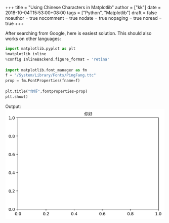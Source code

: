 +++
title = "Using Chinese Characters in Matplotlib"
author = ["kk"]
date = 2018-10-04T15:53:00+08:00
tags = ["Python", "Matplotlib"]
draft = false
noauthor = true
nocomment = true
nodate = true
nopaging = true
noread = true
+++

After searching from Google, here is easiest solution. This should also works on other languages:

```python
import matplotlib.pyplot as plt
%matplotlib inline
%config InlineBackend.figure_format = 'retina'

import matplotlib.font_manager as fm
f = "/System/Library/Fonts/PingFang.ttc"
prop = fm.FontProperties(fname=f)

plt.title("你好",fontproperties=prop)
plt.show()
```

Output:
![](/images/matplot_chinese.png)
